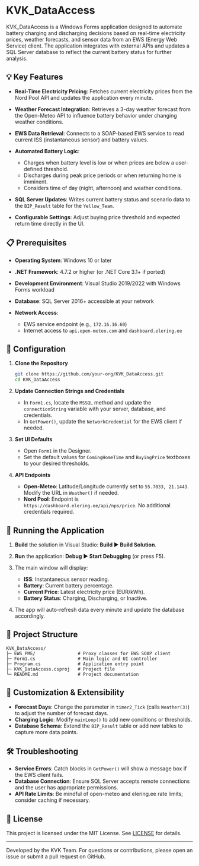 # KVK\_DataAccess

KVK\_DataAccess is a Windows Forms application designed to automate battery charging and discharging decisions based on real-time electricity prices, weather forecasts, and sensor data from an EWS (Energy Web Service) client. The application integrates with external APIs and updates a SQL Server database to reflect the current battery status for further analysis.

## 💡 Key Features

* **Real-Time Electricity Pricing**: Fetches current electricity prices from the Nord Pool API and updates the application every minute.
* **Weather Forecast Integration**: Retrieves a 3-day weather forecast from the Open-Meteo API to influence battery behavior under changing weather conditions.
* **EWS Data Retrieval**: Connects to a SOAP-based EWS service to read current ISS (instantaneous sensor) and battery values.
* **Automated Battery Logic**:

  * Charges when battery level is low or when prices are below a user-defined threshold.
  * Discharges during peak price periods or when returning home is imminent.
  * Considers time of day (night, afternoon) and weather conditions.
* **SQL Server Updates**: Writes current battery status and scenario data to the `BIP_Result` table for the `Yellow_Team`.
* **Configurable Settings**: Adjust buying price threshold and expected return time directly in the UI.

## 📋 Prerequisites

* **Operating System**: Windows 10 or later
* **.NET Framework**: 4.7.2 or higher (or .NET Core 3.1+ if ported)
* **Development Environment**: Visual Studio 2019/2022 with Windows Forms workload
* **Database**: SQL Server 2016+ accessible at your network
* **Network Access**:

  * EWS service endpoint (e.g., `172.16.16.60`)
  * Internet access to `api.open-meteo.com` and `dashboard.elering.ee`

## 🔧 Configuration

1. **Clone the Repository**

   ```bash
   git clone https://github.com/your-org/KVK_DataAccess.git
   cd KVK_DataAccess
   ```

2. **Update Connection Strings and Credentials**

   * In `Form1.cs`, locate the `MSSQL` method and update the `connectionString` variable with your server, database, and credentials.
   * In `GetPower()`, update the `NetworkCredential` for the EWS client if needed.

3. **Set UI Defaults**

   * Open `Form1` in the Designer.
   * Set the default values for `ComingHomeTime` and `BuyingPrice` textboxes to your desired thresholds.

4. **API Endpoints**

   * **Open-Meteo**: Latitude/Longitude currently set to `55.7033, 21.1443`. Modify the URL in `Weather()` if needed.
   * **Nord Pool**: Endpoint is `https://dashboard.elering.ee/api/nps/price`. No additional credentials required.

## 🚀 Running the Application

1. **Build** the solution in Visual Studio: **Build ▶ Build Solution**.
2. **Run** the application: **Debug ▶ Start Debugging** (or press F5).
3. The main window will display:

   * **ISS**: Instantaneous sensor reading.
   * **Battery**: Current battery percentage.
   * **Current Price**: Latest electricity price (EUR/kWh).
   * **Battery Status**: Charging, Discharging, or Inactive.
4. The app will auto-refresh data every minute and update the database accordingly.

## 📂 Project Structure

```
KVK_DataAccess/
├─ EWS_PME/                # Proxy classes for EWS SOAP client
├─ Form1.cs                # Main logic and UI controller
├─ Program.cs              # Application entry point
├─ KVK_DataAccess.csproj   # Project file
└─ README.md               # Project documentation
```

## 🔄 Customization & Extensibility

* **Forecast Days**: Change the parameter in `timer2_Tick` (calls `Weather(3)`) to adjust the number of forecast days.
* **Charging Logic**: Modify `mainLoop()` to add new conditions or thresholds.
* **Database Schema**: Extend the `BIP_Result` table or add new tables to capture more data points.

## 🛠️ Troubleshooting

* **Service Errors**: Catch blocks in `GetPower()` will show a message box if the EWS client fails.
* **Database Connection**: Ensure SQL Server accepts remote connections and the user has appropriate permissions.
* **API Rate Limits**: Be mindful of open-meteo and elering.ee rate limits; consider caching if necessary.

## 📄 License

This project is licensed under the MIT License. See [LICENSE](LICENSE) for details.

---

Developed by the KVK Team. For questions or contributions, please open an issue or submit a pull request on GitHub.
